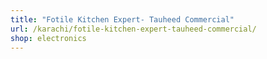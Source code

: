 ```yaml
---
title: "Fotile Kitchen Expert- Tauheed Commercial"
url: /karachi/fotile-kitchen-expert-tauheed-commercial/
shop: electronics
---
```

